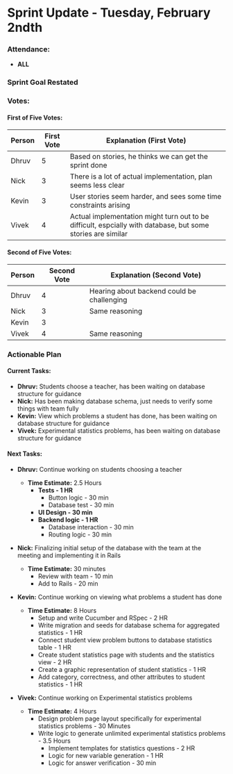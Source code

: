 # Sprint Update - Tuesday, February 2ndth

### Attendance:
- **ALL**

### Sprint Goal Restated

### Votes:

#### First of Five Votes:
| Person   | First Vote | Explanation (First Vote)                                               |
|----------|------------|-------------------------------------------------------------------------|
| Dhruv    |  5         |  Based on stories, he thinks we can get the sprint done                       |
| Nick   |    3       | There is a lot of actual implementation, plan seems less clear       |
| Kevin    |  3         |  User stories seem harder, and sees some time constraints arising             |
| Vivek   |  4         |  Actual implementation might turn out to be difficult, espcially with database, but some stories are similar                                 |

#### Second of Five Votes:
| Person   | Second Vote | Explanation (Second Vote)                                             |
|----------|-------------|-------------------------------------------------------------------------|
| Dhruv    | 4           | Hearing about backend could be challenging                                                                        |
| Nick   | 3           |    Same reasoning                                                                     |
| Kevin    | 3           |  | Same reasoning
| Vivek   | 4           |  Same reasoning                                                                       |

### Actionable Plan

#### Current Tasks:
- **Dhruv:** Students choose a teacher, has been waiting on database structure for guidance
- **Nick:** Has been making database schema, just needs to verify some things with team fully
- **Kevin:** View which problems a student has done, has been waiting on database structure for guidance
- **Vivek:** Experimental statistics problems, has been waiting on database structure for guidance

#### Next Tasks:

- **Dhruv:** Continue working on students choosing a teacher  
  - **Time Estimate:** 2.5 Hours  
    - **Tests - 1 HR**  
      - Button logic - 30 min  
      - Database test - 30 min  
    - **UI Design - 30 min**  
    - **Backend logic - 1 HR**  
      - Database interaction - 30 min  
      - Routing logic - 30 min  

- **Nick:** Finalizing initial setup of the database with the team at the meeting and implementing it in Rails  
  - **Time Estimate:** 30 minutes  
    - Review with team - 10 min  
    - Add to Rails - 20 min  

- **Kevin:** Continue working on viewing what problems a student has done  
  - **Time Estimate:** 8 Hours  
    - Setup and write Cucumber and RSpec - 2 HR  
    - Write migration and seeds for database schema for aggregated statistics - 1 HR  
    - Connect student view problem buttons to database statistics table - 1 HR  
    - Create student statistics page with students and the statistics view - 2 HR  
    - Create a graphic representation of student statistics - 1 HR  
    - Add category, correctness, and other attributes to student statistics - 1 HR  

- **Vivek:** Continue working on Experimental statistics problems  
  - **Time Estimate:** 4 Hours  
    - Design problem page layout specifically for experimental statistics problems - 30 Minutes  
    - Write logic to generate unlimited experimental statistics problems - 3.5 Hours  
      - Implement templates for statistics questions - 2 HR  
      - Logic for new variable generation - 1 HR  
      - Logic for answer verification - 30 min  
